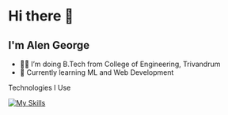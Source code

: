 # Hi there 👋

## I'm Alen George

- 👨‍💻 I’m doing B.Tech from College of Engineering, Trivandrum
- 🌱 Currently learning ML and Web Development 

 Technologies I Use

[![My Skills](https://skillicons.dev/icons?i=c,cpp,java,py,linux,html,css,bootstrap,js,react,nodejs,express,spring,postman,mongodb,tensorflow,r,postgres,mysql,bash&perline=)](https://skillicons.dev)
<!-- <p align="center">
  <a href="https://skillicons.dev">
    <img src="https://skillicons.dev/icons?i=c,cpp,java,py,linux" />
    <img src="https://skillicons.dev/icons?i=html,css,bootstrap,js,react" />
    <img src="https://skillicons.dev/icons?i=nodejs,express,spring,postman,mongodb" />
    <img src="https://skillicons.dev/icons?i=tensorflow,r,postgres,mysql,bash" />
  </a>
</p> -->

<!--
**alengeorge-26/alengeorge-26** is a ✨ _special_ ✨ repository because its `README.md` (this file) appears on your GitHub profile.

Here are some ideas to get you started:

- 🔭 I’m currently working on ...
- 🌱 I’m currently learning Machine Learning
- 👯 I’m looking to collaborate on ...
- 🤔 I’m looking for help with ...
- 💬 Ask me about ...
- 📫 How to reach me: ...
- 😄 Pronouns: ...
- ⚡ Fun fact: ...
-->
